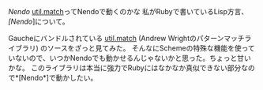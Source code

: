 *Nendo* [util.match](http://practical-scheme.net/gauche/man/gauche-refj_163.html)ってNendoで動くのかな
私がRubyで書いているLisp方言、 *[Nendo*]について。

Gaucheにバンドルされている [util.match](http://practical-scheme.net/gauche/man/gauche-refj_163.html) (Andrew Wrightのパターンマッチライブラリ) のソースをざっと見てみた。
そんなにSchemeの特殊な機能を使っていないので、いつかNendoでも動かせるんじゃないかと思った。ちょっと甘いかな。
このライブラリは本当に強力でRubyにはなかなか真似できない部分なので*[Nendo*]で動かしたい。
